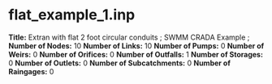 # flat_example_1.inp
**Title:**                                                                                                                                                                                                                                                                                                                                                                          Extran with flat 2 foot circular conduits  ;  SWMM CRADA Example ;
**Number of Nodes:** 10
**Number of Links:** 10
**Number of Pumps:** 0
**Number of Weirs:** 0
**Number of Orifices:** 0
**Number of Outfalls:** 1
**Number of Storages:** 0
**Number of Outlets:** 0
**Number of Subcatchments:** 0
**Number of Raingages:** 0
